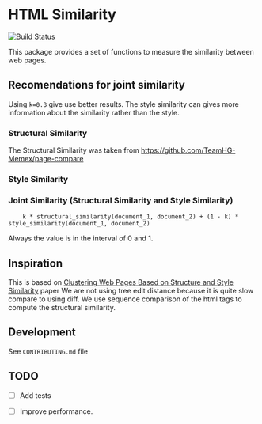 # HTML Similarity
[![Build Status](https://travis-ci.org/matiskay/html-similarity.svg?branch=master)](https://travis-ci.org/matiskay/html-similarity)

This package provides a set of functions to measure the similarity between web pages.


## Recomendations for joint similarity

Using `k=0.3` give use better results. The style similarity can gives more information 
about the similarity rather than the style.


### Structural Similarity

The Structural Similarity was taken from https://github.com/TeamHG-Memex/page-compare


### Style Similarity


### Joint Similarity (Structural Similarity and Style Similarity)

```
    k * structural_similarity(document_1, document_2) + (1 - k) * style_similarity(document_1, document_2)
```

Always the value is in the interval of 0 and 1.


## Inspiration

This is based on [Clustering Web Pages Based on Structure and Style Similarity](http://ieeexplore.ieee.org/document/7785739/) paper
We are not using tree edit distance because it is quite slow compare to using diff.
We use sequence comparison of the html tags to compute the structural similarity.

## Development

See `CONTRIBUTING.md` file

## TODO

* [ ] Add tests
* [ ] Improve performance.

